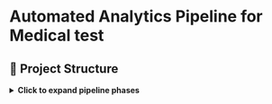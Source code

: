 # **Automated Analytics Pipeline for Medical test**

## 📁 Project Structure

<details>
<summary><strong>Click to expand pipeline phases</strong></summary>

## 🛠️ Creation of Public version is in process 
- 🚀 Original version (1st step) was launched on March 2025, tested and works properly

---

### **3-step-process-pipeline**

 [`1_doc-automation`](https://github.com/gnrtd/medical_assistance_public/tree/1_doc-automation)
 [`2_archive-to-csv`](https://github.com/gnrtd/medical_assistance_public/tree/2_archive-to-csv)
 [`3_analytics-insights`](https://github.com/gnrtd/medical_assistance_public/tree/3_analytics-insights)

### 📁 Repository Structure

- `visuals/` – infographics, interface mockups
- `docs/` -  project documentation including branch-specific READMEs
  
### 📄 Detailed Documentation

- `1_doc-automation` [Automation: Word & Email Templates. Power Shell, Task Scheduler, App Script](docs/README_1_doc-automation.md)
- `2_archive-to-csv` [ETL: Archive to CSV. SQL, Python](docs/README_2_archive-to-csv.md)
- `3_analytics-insights` [Analytics & Dashboards. Tableau](docs/README_3_analytics-insights.md)

---

###  [`1_doc-automation`](https://github.com/gnrtd/medical_assistance_public/tree/1_doc-automation)
- Automates daily generation of Word report templates using 6 different schedules a month.  
- Includes dynamic folder creation, templating, and 📧 email draft scheduling via PowerShell and Google Apps Script.

---

###  [`2_archive-to-csv`](https://github.com/gnrtd/medical_assistance_public/tree/2_archive-to-csv)
- Parses and cleans archived report files 📂.  
- Extracts data and normalizes it into CSV for SQL/Excel pipelines.

---

###  [`3_analytics-insights`](https://github.com/gnrtd/medical_assistance_public/tree/3_analytics-insights)
- Visualizes trends using Tableau 📈.  
- Analyzes office workloads and gives other essential insights.

---

🔐 Disclaimer All names, schedules, and content are synthetic. This branch is designed strictly for portfolio demonstration and technical evaluation purposes.

</details>




